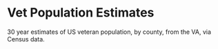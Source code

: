 
# Vet Population Estimates

30 year estimates of US veteran population, by county, from the VA, via Census data. 

